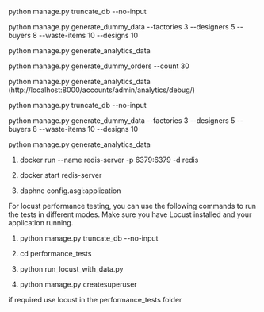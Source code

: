 python manage.py truncate_db --no-input

python manage.py generate_dummy_data --factories 3 --designers 5 --buyers 8 --waste-items 10 --designs 10

python manage.py generate_analytics_data

python manage.py generate_dummy_orders --count 30

python manage.py generate_analytics_data (http://localhost:8000/accounts/admin/analytics/debug/)









python manage.py truncate_db --no-input

python manage.py generate_dummy_data --factories 3 --designers 5 --buyers 8 --waste-items 10 --designs 10


python manage.py generate_analytics_data

1. docker run --name redis-server -p 6379:6379 -d redis

2. docker start redis-server

3. daphne config.asgi:application


For locust performance testing, you can use the following commands to run the tests in different modes. Make sure you have Locust installed and your application running.

1. python manage.py truncate_db --no-input

2. cd performance_tests

3. python run_locust_with_data.py

4. python manage.py createsuperuser


if required use locust in the performance_tests folder

